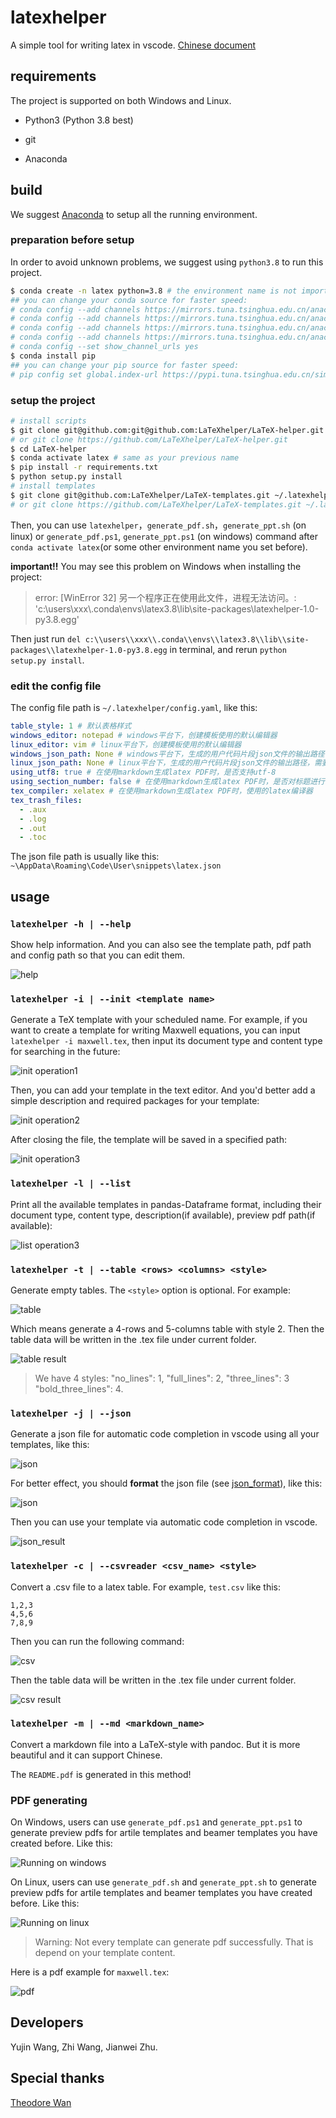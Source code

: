 # latexhelper

A simple tool for writing latex in vscode. [Chinese document](https://www.wolai.com/tx-leo/afrUuns8wW44AdERsoWasC)

## requirements

The project is supported on both Windows and Linux.

* Python3 (Python 3.8 best)

* git

* Anaconda

## build

We suggest [Anaconda](https://www.anaconda.com/) to setup all the running environment.

### preparation before setup

In order to avoid unknown problems, we suggest using `python3.8` to run this project.

```bash
$ conda create -n latex python=3.8 # the environment name is not important, you can choose other name, or you can just install in base
## you can change your conda source for faster speed:
# conda config --add channels https://mirrors.tuna.tsinghua.edu.cn/anaconda/pkgs/free/
# conda config --add channels https://mirrors.tuna.tsinghua.edu.cn/anaconda/pkgs/main/
# conda config --add channels https://mirrors.tuna.tsinghua.edu.cn/anaconda/cloud/pytorch/
# conda config --add channels https://mirrors.tuna.tsinghua.edu.cn/anaconda/cloud/conda-forge/
# conda config --set show_channel_urls yes
$ conda install pip
## you can change your pip source for faster speed:
# pip config set global.index-url https://pypi.tuna.tsinghua.edu.cn/simple
```

### setup the project

```bash
# install scripts
$ git clone git@github.com:git@github.com:LaTeXhelper/LaTeX-helper.git
# or git clone https://github.com/LaTeXhelper/LaTeX-helper.git
$ cd LaTeX-helper
$ conda activate latex # same as your previous name
$ pip install -r requirements.txt
$ python setup.py install
# install templates
$ git clone git@github.com:LaTeXhelper/LaTeX-templates.git ~/.latexhelper
# or git clone https://github.com/LaTeXhelper/LaTeX-templates.git ~/.latexhelper
```

Then, you can use `latexhelper`，`generate_pdf.sh`，`generate_ppt.sh` (on linux) or `generate_pdf.ps1`, `generate_ppt.ps1` (on windows) command after `conda activate latex`(or some other environment name you set before).

**important!!** You may see this problem on Windows when installing the project:

> error: [WinError 32] 另一个程序正在使用此文件，进程无法访问。: 'c:\\users\\xxx\\.conda\\envs\\latex3.8\\lib\\site-packages\\latexhelper-1.0-py3.8.egg'

Then just run `del c:\\users\\xxx\\.conda\\envs\\latex3.8\\lib\\site-packages\\latexhelper-1.0-py3.8.egg` in terminal, and rerun `python setup.py install`.

### edit the config file

The config file path is `~/.latexhelper/config.yaml`, like this:

```yaml
table_style: 1 # 默认表格样式
windows_editor: notepad # windows平台下，创建模板使用的默认编辑器
linux_editor: vim # linux平台下，创建模板使用的默认编辑器
windows_json_path: None # windows平台下，生成的用户代码片段json文件的输出路径，需要用户自行添加
linux_json_path: None # linux平台下，生成的用户代码片段json文件的输出路径，需要用户自行添加
using_utf8: true # 在使用markdown生成latex PDF时，是否支持utf-8
using_section_number: false # 在使用markdown生成latex PDF时，是否对标题进行标号
tex_compiler: xelatex # 在使用markdown生成latex PDF时，使用的latex编译器
tex_trash_files: 
  - .aux
  - .log
  - .out
  - .toc
```

The json file path is usually like this: `~\AppData\Roaming\Code\User\snippets\latex.json`

## usage

### `latexhelper -h | --help`

Show help information. And you can also see the template path, pdf path and config path so that you can edit them.

![help](picture/help.png)

### `latexhelper -i | --init <template name>`

Generate a TeX template with your scheduled name. For example, if you want to create a template for writing Maxwell equations, you can input `latexhelper -i maxwell.tex`, then input its document type and content type for searching in the future:

![init operation1](picture/init.png)

Then, you can add your template in the text editor. And you'd better add a simple description and required packages for your template:

![init operation2](picture/editor.png)

After closing the file, the template will be saved in a specified path:

![init operation3](picture/saved.png)

### `latexhelper -l | --list`

Print all the available templates in  pandas-Dataframe format, including their document type, content type, description(if available), preview pdf path(if available):

![list operation3](picture/list.png)

### `latexhelper -t | --table <rows> <columns> <style>`

Generate empty tables. The `<style>` option is optional. For example:

![table](picture/table.png)

Which means generate a 4-rows and 5-columns table with style 2. Then the table data will be written in the .tex file under current folder.

![table result](picture/tex_table.png)

> We have 4 styles: "no_lines": 1, "full_lines": 2, "three_lines": 3 "bold_three_lines": 4.

### `latexhelper -j | --json`

Generate a json file for automatic code completion in vscode using all your templates, like this:

![json](picture/json.png)

For better effect, you should **format** the json file (see [json_format](https://code.visualstudio.com/docs/languages/json)), like this:

![json](picture/format.png)

Then you can use your template via automatic code completion in vscode.

![json_result](picture/json_result.png)

### `latexhelper -c | --csvreader <csv_name> <style>`

Convert a .csv file to a latex table. For example, `test.csv` like this:

```
1,2,3
4,5,6
7,8,9
```

Then you can run the following command:

![csv](picture/csv_result.png)

Then the table data will be written in the .tex file under current folder.

![csv result](picture/csv.png)

### `latexhelper -m | --md <markdown_name>` 

Convert a markdown file into a LaTeX-style with pandoc. But it is more beautiful and it can support Chinese.

The `README.pdf` is generated in this method!


### PDF generating

On Windows,  users can use `generate_pdf.ps1` and `generate_ppt.ps1` to generate preview pdfs for artile templates and beamer templates you have created before. Like this:

![Running on windows](picture/win.png)

On Linux, users can use `generate_pdf.sh` and `generate_ppt.sh` to generate preview pdfs for artile templates and beamer templates you have created before. Like this:

![Running on linux](picture/linux.png)

> Warning: Not every template can generate pdf successfully. That is depend on your template content.

Here is a pdf example for `maxwell.tex`:

![pdf](picture/pdf.png)

## Developers

Yujin Wang, Zhi Wang, Jianwei Zhu.

## Special thanks

[Theodore Wan](https://github.com/Wave7t)

